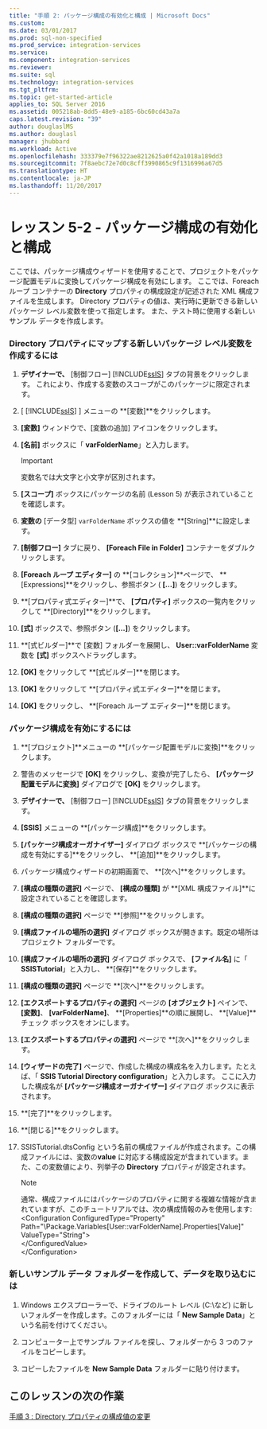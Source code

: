 ```yaml
---
title: "手順 2: パッケージ構成の有効化と構成 | Microsoft Docs"
ms.custom: 
ms.date: 03/01/2017
ms.prod: sql-non-specified
ms.prod_service: integration-services
ms.service: 
ms.component: integration-services
ms.reviewer: 
ms.suite: sql
ms.technology: integration-services
ms.tgt_pltfrm: 
ms.topic: get-started-article
applies_to: SQL Server 2016
ms.assetid: 005218ab-8dd5-48e9-a185-6bc60cd43a7a
caps.latest.revision: "39"
author: douglaslMS
ms.author: douglasl
manager: jhubbard
ms.workload: Active
ms.openlocfilehash: 333379e7f96322ae8212625a0f42a1018a189dd3
ms.sourcegitcommit: 7f8aebc72e7d0c8cff3990865c9f1316996a67d5
ms.translationtype: HT
ms.contentlocale: ja-JP
ms.lasthandoff: 11/20/2017
---
```

# <a name="lesson-5-2---enabling-and-configuring-package-configurations"></a>レッスン 5-2 - パッケージ構成の有効化と構成
ここでは、パッケージ構成ウィザードを使用することで、プロジェクトをパッケージ配置モデルに変換してパッケージ構成を有効にします。 ここでは、Foreach ループ コンテナーの **Directory** プロパティの構成設定が記述された XML 構成ファイルを生成します。 Directory プロパティの値は、実行時に更新できる新しいパッケージ レベル変数を使って指定します。 また、テスト時に使用する新しいサンプル データを作成します。  
  
### <a name="to-create-a-new-package-level-variable-mapped-to-the-directory-property"></a>Directory プロパティにマップする新しいパッケージ レベル変数を作成するには  
  
1.  **デザイナーで、** [制御フロー] [!INCLUDE[ssIS](../includes/ssis-md.md)] タブの背景をクリックします。 これにより、作成する変数のスコープがこのパッケージに限定されます。  
  
2.  [ [!INCLUDE[ssIS](../includes/ssis-md.md)] ] メニューの **[変数]**をクリックします。  
  
3.  **[変数]** ウィンドウで、[変数の追加] アイコンをクリックします。  
  
4.  **[名前]** ボックスに「 **varFolderName**」と入力します。  
  
    > [!IMPORTANT]  
    > 変数名では大文字と小文字が区別されます。  
  
5.  **[スコープ]** ボックスにパッケージの名前 (Lesson 5) が表示されていることを確認します。  
  
6.  **変数の** [データ型] `varFolderName` ボックスの値を **[String]**に設定します。  
  
7.  **[制御フロー]** タブに戻り、 **[Foreach File in Folder]** コンテナーをダブルクリックします。  
  
8.  **[Foreach ループ エディター]** の **[コレクション]**ページで、 **[Expressions]**をクリックし、参照ボタン ( **[...]**) をクリックします。  
  
9. **[プロパティ式エディター]**で、 **[プロパティ]** ボックスの一覧内をクリックして **[Directory]**をクリックします。  
  
10. **[式]** ボックスで、参照ボタン (**[...]**) をクリックします。  
  
11. **[式ビルダー]**で [変数] フォルダーを展開し、 **User::varFolderName** 変数を **[式]** ボックスへドラッグします。  
  
12. **[OK]** をクリックして **[式ビルダー]**を閉じます。  
  
13. **[OK]** をクリックして **[プロパティ式エディター]**を閉じます。  
  
14. **[OK]** をクリックし、 **[Foreach ループ エディター]**を閉じます。  
  
### <a name="to-enable-package-configurations"></a>パッケージ構成を有効にするには  
  
1.  **[プロジェクト]**メニューの **[パッケージ配置モデルに変換]**をクリックします。  
  
2.  警告のメッセージで **[OK]** をクリックし、変換が完了したら、 **[パッケージ配置モデルに変換]** ダイアログで **[OK]** をクリックします。  
  
3.  **デザイナーで、** [制御フロー] [!INCLUDE[ssIS](../includes/ssis-md.md)] タブの背景をクリックします。  
  
4.  **[SSIS]** メニューの **[パッケージ構成]**をクリックします。  
  
5.  **[パッケージ構成オーガナイザー]** ダイアログ ボックスで **[パッケージの構成を有効にする]**をクリックし、 **[追加]**をクリックします。  
  
6.  パッケージ構成ウィザードの初期画面で、 **[次へ]**をクリックします。  
  
7.  **[構成の種類の選択]** ページで、 **[構成の種類]** が **[XML 構成ファイル]**に設定されていることを確認します。  
  
8.  **[構成の種類の選択]** ページで **[参照]**をクリックします。  
  
9. **[構成ファイルの場所の選択]** ダイアログ ボックスが開きます。既定の場所はプロジェクト フォルダーです。  
  
10. **[構成ファイルの場所の選択]** ダイアログ ボックスで、 **[ファイル名]** に「 **SSISTutorial**」と入力し、 **[保存]**をクリックします。  
  
11. **[構成の種類の選択]** ページで **[次へ]**をクリックします。  
  
12. **[エクスポートするプロパティの選択]** ページの **[オブジェクト]** ペインで、 **[変数]**、 **[varFolderName]**、 **[Properties]**の順に展開し、 **[Value]**チェック ボックスをオンにします。  
  
13. **[エクスポートするプロパティの選択]** ページで **[次へ]**をクリックします。  
  
14. **[ウィザードの完了]** ページで、作成した構成の構成名を入力します。たとえば、「 **SSIS Tutorial Directory configuration**」と入力します。 ここに入力した構成名が **[パッケージ構成オーガナイザー]** ダイアログ ボックスに表示されます。  
  
15. **[完了]**をクリックします。  
  
16. **[閉じる]**をクリックします。  
  
17. SSISTutorial.dtsConfig という名前の構成ファイルが作成されます。この構成ファイルには、変数の**value** に対応する構成設定が含まれています。また、この変数値により、列挙子の **Directory** プロパティが設定されます。  
  
    > [!NOTE]  
    > 通常、構成ファイルにはパッケージのプロパティに関する複雑な情報が含まれていますが、このチュートリアルでは、次の構成情報のみを使用します:  
    > <Configuration ConfiguredType="Property"  
    > Path="\Package.Variables[User::varFolderName].Properties[Value]" ValueType\="String">  
    >  <ConfiguredValue>\<\/ConfiguredValue>  
    > \<\/Configuration>  
  
### <a name="to-create-and-populate-a-new-sample-data-folder"></a>新しいサンプル データ フォルダーを作成して、データを取り込むには  
  
1.  Windows エクスプローラーで、ドライブのルート レベル (C:\\など) に新しいフォルダーを作成します。このフォルダーには「 **New Sample Data**」という名前を付けてください。  
  
2.  コンピューター上でサンプル ファイルを探し、フォルダーから 3 つのファイルをコピーします。  
  
3.  コピーしたファイルを **New Sample Data** フォルダーに貼り付けます。  
  
## <a name="next-task-in-lesson"></a>このレッスンの次の作業  
[手順 3 : Directory プロパティの構成値の変更](../integration-services/lesson-5-3-modifying-the-directory-property-configuration-value.md)  
  

